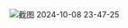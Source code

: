 ![截图 2024-10-08 23-47-25](https://github.com/user-attachments/assets/b4dec767-ca0c-4cbd-80d8-0434e3121a58)
